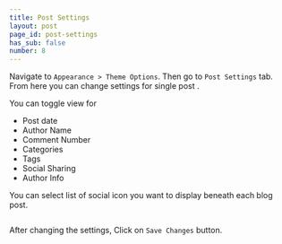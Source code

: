 ```yaml
---
title: Post Settings
layout: post
page_id: post-settings
has_sub: false
number: 8
---
```


Navigate to `Appearance > Theme Options`. Then go to `Post Settings` tab. From here you can change settings for single post .

You can toggle view for

* Post date
* Author Name
* Comment Number
* Categories
* Tags
* Social Sharing
* Author Info

You can select list of social icon you want to display beneath each blog post.

<img alt="" src="{{ 'assets/images/optimax_theme/post-settings/ps.png' | relative_url }}">

After changing the settings, Click on `Save Changes` button.


